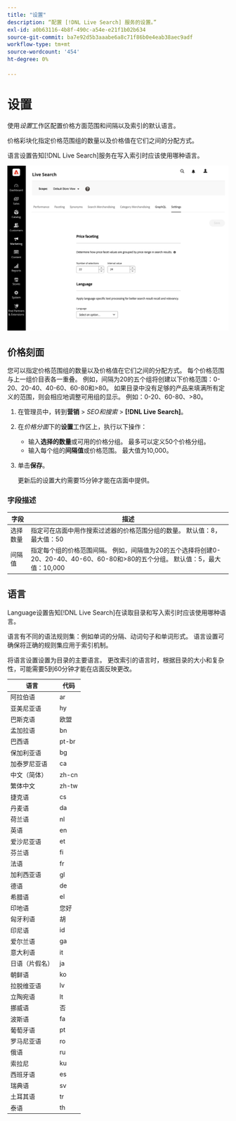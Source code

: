 ```yaml
---
title: "设置"
description: “配置 [!DNL Live Search] 服务的设置。”
exl-id: a0b63116-4b8f-490c-a54e-e21f1b02b634
source-git-commit: ba7e92d5b3aaabe6a8c71f86b0e4eab38aec9adf
workflow-type: tm+mt
source-wordcount: '454'
ht-degree: 0%

---
```


# 设置

使用&#x200B;*设置*&#x200B;工作区配置价格方面范围和间隔以及索引的默认语言。

价格彩块化指定价格范围组的数量以及价格值在它们之间的分配方式。

语言设置告知[!DNL Live Search]服务在写入索引时应该使用哪种语言。

![设置](assets/settings.png)

## 价格刻面

您可以指定价格范围组的数量以及价格值在它们之间的分配方式。 每个价格范围与上一组价目表各一重叠。 例如，间隔为20的五个组将创建以下价格范围：0-20、20-40、40-60、60-80和>80。 如果目录中没有足够的产品来填满所有定义的范围，则会相应地调整可用组的显示。 例如：0-20、60-80、>80。

1. 在管理员中，转到&#x200B;**营销** > *SEO和搜索* > **[!DNL Live Search]**。
1. 在&#x200B;*价格分面*&#x200B;下的&#x200B;**设置**&#x200B;工作区上，执行以下操作：
   * 输入&#x200B;**选择的数量**&#x200B;或可用的价格分组。 最多可以定义50个价格分组。
   * 输入每个组的&#x200B;**间隔值**&#x200B;或价格范围。 最大值为10,000。
1. 单击&#x200B;**保存**。

   更新后的设置大约需要15分钟才能在店面中提供。

### 字段描述

| 字段 | 描述 |
|--- |--- |
| 选择数量 | 指定可在店面中用作搜索过滤器的价格范围分组的数量。 默认值：8，最大值：50 |
| 间隔值 | 指定每个组的价格范围间隔。 例如，间隔值为20的五个选择将创建0-20、20-40、40-60、60-80和>80的五个分组。 默认值：5，最大值：10,000 |

## 语言

Language设置告知[!DNL Live Search]在读取目录和写入索引时应该使用哪种语言。

语言有不同的语法规则集：例如单词的分隔、动词句子和单词形式。
语言设置可确保将正确的规则集应用于索引机制。

将语言设置设置为目录的主要语言。 更改索引的语言时，根据目录的大小和复杂性，可能需要5到60分钟才能在店面反映更改。

| 语言 | 代码 |
|----|----|
| 阿拉伯语 | ar |
| 亚美尼亚语 | hy |
| 巴斯克语 | 欧盟 |
| 孟加拉语 | bn |
| 巴西语 | pt-br |
| 保加利亚语 | bg |
| 加泰罗尼亚语 | ca |
| 中文（简体） | zh-cn |
| 繁体中文 | zh-tw |
| 捷克语 | cs |
| 丹麦语 | da |
| 荷兰语 | nl |
| 英语 | en |
| 爱沙尼亚语 | et |
| 芬兰语 | fi |
| 法语 | fr |
| 加利西亚语 | gl |
| 德语 | de |
| 希腊语 | el |
| 印地语 | 您好 |
| 匈牙利语 | 胡 |
| 印尼语 | id |
| 爱尔兰语 | ga |
| 意大利语 | it |
| 日语（片假名） | ja |
| 朝鲜语 | ko |
| 拉脱维亚语 | lv |
| 立陶宛语 | lt |
| 挪威语 | 否 |
| 波斯语 | fa |
| 葡萄牙语 | pt |
| 罗马尼亚语 | ro |
| 俄语 | ru |
| 索拉尼 | ku |
| 西班牙语 | es |
| 瑞典语 | sv |
| 土耳其语 | tr |
| 泰语 | th |
